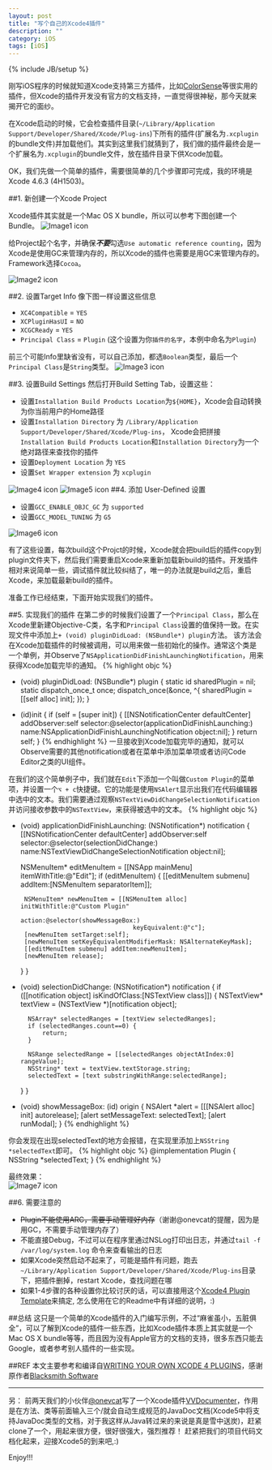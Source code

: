 ```yaml
---
layout: post
title: "写个自己的Xcode4插件"
description: ""
category: iOS
tags: [iOS]
---
```

{% include JB/setup %}

刚写iOS程序的时候就知道Xcode支持第三方插件，比如[ColorSense](https://github.com/omz/ColorSense-for-Xcode)等很实用的插件，但Xcode的插件开发没有官方的文档支持，一直觉得很神秘，那今天就来揭开它的面纱。

在Xcode启动的时候，它会检查插件目录(`~/Library/Application Support/Developer/Shared/Xcode/Plug-ins`)下所有的插件(扩展名为`.xcplugin`的bundle文件)并加载他们。其实到这里我们就猜到了，我们做的插件最终会是一个扩展名为`.xcplugin`的bundle文件，放在插件目录下供Xcode加载。

OK，我们先做一个简单的插件，需要很简单的几个步骤即可完成，我的环境是Xcode 4.6.3 (4H1503)。

##1. 新创建一个Xcode Project

Xcode插件其实就是一个Mac OS X bundle，所以可以参考下图创建一个Bundle。
![Image1 icon](/assets/resources/xcode_plugin_1.png)

给Project起个名字，并确保***不要***勾选`Use automatic reference counting`，因为Xcode是使用GC来管理内存的，所以Xcode的插件也需要是用GC来管理内存的。Framework选择`Cocoa`。

![Image2 icon](/assets/resources/xcode_plugin_2.png)


##2. 设置Target Info
像下图一样设置这些信息

* `XC4Compatible` = `YES`
* `XCPluginHasUI` = `NO`
* `XCGCReady` = `YES`
* `Principal Class` = `Plugin`  (这个设置为你`插件的名字`，本例中命名为`Plugin`)

前三个可能Info里缺省没有，可以自己添加，都选`Boolean`类型，最后一个`Principal Class`是`String`类型。
![Image3 icon](/assets/resources/xcode_plugin_3.png)

##3. 设置Build Settings
然后打开Build Setting Tab，设置这些：

* 设置`Installation Build Products Location`为`${HOME}`，Xcode会自动转换为你当前用户的Home路径
* 设置`Installation Directory` 为 `/Library/Application Support/Developer/Shared/Xcode/Plug-ins`， Xcode会把拼接`Installation Build Products Location`和`Installation Directory`为一个绝对路径来查找你的插件
* 设置`Deployment Location` 为 `YES`
* 设置`Set Wrapper extension` 为 `xcplugin`

![Image4 icon](/assets/resources/xcode_plugin_4.png)
![Image5 icon](/assets/resources/xcode_plugin_5.png)
##4. 添加 User-Defined 设置

* 设置`GCC_ENABLE_OBJC_GC` 为 `supported`
* 设置`GCC_MODEL_TUNING` 为 `G5`

![Image6 icon](/assets/resources/xcode_plugin_6.png)

有了这些设置，每次build这个Projct的时候，Xcode就会把build后的插件copy到plugin文件夹下，然后我们需要重启Xcode来重新加载新build的插件。开发插件相对来说简单一些，调试插件就比较纠结了，唯一的办法就是build之后，重启Xcode，来加载最新build的插件。

准备工作已经结束，下面开始实现我们的插件。

##5. 实现我们的插件
在第二步的时候我们设置了一个`Principal Class`，那么在Xcode里新建Objective-C类，名字和`Principal Class`设置的值保持一致。在实现文件中添加上`+ (void) pluginDidLoad: (NSBundle*) plugin`方法。 该方法会在Xcode加载插件的时候被调用，可以用来做一些初始化的操作。通常这个类是一个单例，并Observe了`NSApplicationDidFinishLaunchingNotification`，用来获得Xcode加载完毕的通知。
{% highlight objc %}
+ (void) pluginDidLoad: (NSBundle*) plugin {
	static id sharedPlugin = nil;
	static dispatch_once_t once;
	dispatch_once(&once, ^{
		sharedPlugin = [[self alloc] init];
	});
}

- (id)init {
	if (self = [super init]) {
		[[NSNotificationCenter defaultCenter] addObserver:self 
                        selector:@selector(applicationDidFinishLaunching:) 
                            name:NSApplicationDidFinishLaunchingNotification 
                          object:nil];
	}
	return self;
}
{% endhighlight %}
一旦接收到Xcode加载完毕的通知，就可以Observe需要的其他notification或者在菜单中添加菜单项或者访问Code Editor之类的UI组件。

在我们的这个简单例子中，我们就在`Edit`下添加一个叫做`Custom Plugin`的菜单项，并设置一个`⌥ + c`快捷键。它的功能是使用`NSAlert`显示出我们在代码编辑器中选中的文本。我们需要通过观察`NSTextViewDidChangeSelectionNotification`并访问接收参数中的`NSTextView`，来获得被选中的文本。
{% highlight objc %}
- (void) applicationDidFinishLaunching: (NSNotification*) notification {
    [[NSNotificationCenter defaultCenter] addObserver:self 
                        selector:@selector(selectionDidChange:) 
                            name:NSTextViewDidChangeSelectionNotification 
                          object:nil];

    NSMenuItem* editMenuItem = [[NSApp mainMenu] itemWithTitle:@"Edit"];
    if (editMenuItem) {
        [[editMenuItem submenu] addItem:[NSMenuItem separatorItem]];

       NSMenuItem* newMenuItem = [[NSMenuItem alloc] initWithTitle:@"Custom Plugin" 
                                            action:@selector(showMessageBox:) 
                                     keyEquivalent:@"c"];
       [newMenuItem setTarget:self];
       [newMenuItem setKeyEquivalentModifierMask: NSAlternateKeyMask];
       [[editMenuItem submenu] addItem:newMenuItem];
       [newMenuItem release];
   }
}

- (void) selectionDidChange: (NSNotification*) notification {
    if ([[notification object] isKindOfClass:[NSTextView class]]) {
        NSTextView* textView = (NSTextView *)[notification object];

        NSArray* selectedRanges = [textView selectedRanges];
        if (selectedRanges.count==0) {
            return;
        }

        NSRange selectedRange = [[selectedRanges objectAtIndex:0] rangeValue];
        NSString* text = textView.textStorage.string;
        selectedText = [text substringWithRange:selectedRange];
   }
}

- (void) showMessageBox: (id) origin {
    NSAlert *alert = [[[NSAlert alloc] init] autorelease];
    [alert setMessageText: selectedText];
    [alert runModal];
}
{% endhighlight %}

你会发现在出现selectedText的地方会报错，在实现里添加上`NSString *selectedText`即可。
{% highlight objc %}
@implementation Plugin {
    NSString *selectedText;
}
{% endhighlight %}

最终效果：  
![Image7 icon](/assets/resources/xcode_plugin_7.png)


##6. 需要注意的
* ~~Plugin不能使用ARC，需要手动管理好内存~~（谢谢@onevcat的提醒，因为是用GC，不需要手动管理内存了）
* 不能直接Debug，不过可以在程序里通过NSLog打印出日志，并通过`tail -f /var/log/system.log`	命令来查看输出的日志
* 如果Xcode突然启动不起来了，可能是插件有问题，跑去`~/Library/Application Support/Developer/Shared/Xcode/Plug-ins`目录下，把插件删掉，restart Xcode，查找问题在哪
* 如果1-4步骤的各种设置你比较讨厌的话，可以直接用这个[Xcode4 Plugin Template](https://github.com/kattrali/Xcode4-Plugin-Template)来搞定, 怎么使用在它的Readme中有详细的说明，:)

##总结
这只是一个简单的Xcode插件的入门编写示例，不过“麻雀虽小，五脏俱全”，可以了解到Xcode的插件一些东西，比如Xcode插件本质上其实就是一个Mac OS X bundle等等，而且因为没有Apple官方的文档的支持，很多东西只能去Google，或者参考别人插件的一些实现。


##REF
本文主要参考和编译自[WRITING YOUR OWN XCODE 4 PLUGINS](http://blacksmithsoftware.com/blog/2012/11/19/writing-your-own-xcode4-plugins)，感谢原作者[Blacksmith Software](http://twitter.com/#!/BlacksmithSW)

---

另：
前两天我们的小伙伴[@onevcat](http://weibo.com/onevcat)写了一个Xcode插件[VVDocumenter](https://github.com/onevcat/VVDocumenter-Xcode?source=c)，作用是在方法、类等前面输入三个/就会自动生成规范的JavaDoc文档(Xcode5中将支持JavaDoc类型的文档，对于我这样从Java转过来的来说是真是雪中送炭)，赶紧clone了一个，用起来很方便，很好很强大，强烈推荐！ 赶紧把我们的项目代码文档化起来，迎接Xcode5的到来吧,:)


Enjoy!!!


